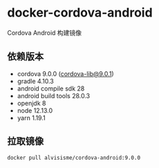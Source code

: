 # docker-cordova-android

Cordova Android 构建镜像

## 依赖版本

* cordova 9.0.0 (cordova-lib@9.0.1)
* gradle 4.10.3
* android compile sdk 28
* android build tools 28.0.3
* openjdk 8
* node 12.13.0
* yarn 1.19.1

## 拉取镜像

```bash
docker pull alvisisme/cordova-android:9.0.0
```
